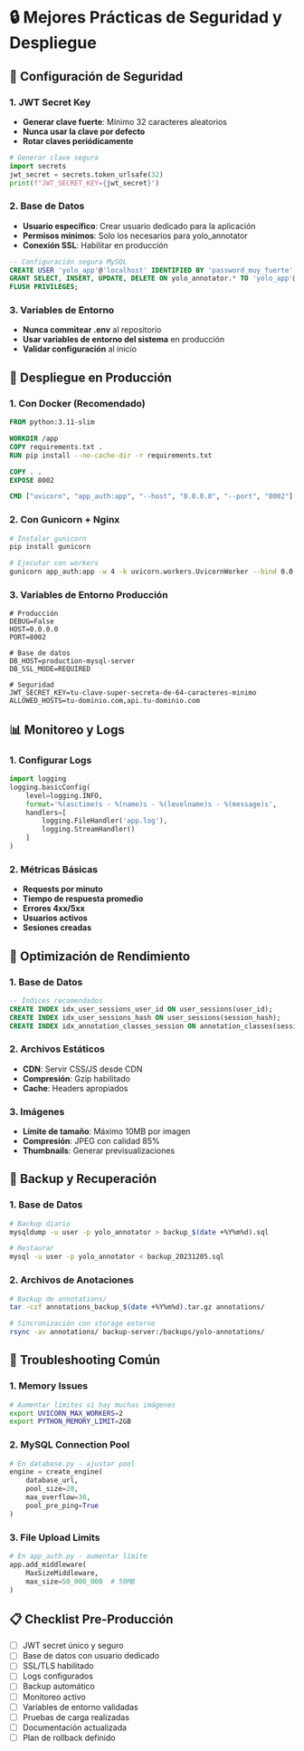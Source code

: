 # 🔒 Mejores Prácticas de Seguridad y Despliegue

## 🔐 Configuración de Seguridad

### 1. JWT Secret Key
- **Generar clave fuerte**: Mínimo 32 caracteres aleatorios
- **Nunca usar la clave por defecto**
- **Rotar claves periódicamente**

```python
# Generar clave segura
import secrets
jwt_secret = secrets.token_urlsafe(32)
print(f"JWT_SECRET_KEY={jwt_secret}")
```

### 2. Base de Datos
- **Usuario específico**: Crear usuario dedicado para la aplicación
- **Permisos mínimos**: Solo los necesarios para yolo_annotator
- **Conexión SSL**: Habilitar en producción

```sql
-- Configuración segura MySQL
CREATE USER 'yolo_app'@'localhost' IDENTIFIED BY 'password_muy_fuerte';
GRANT SELECT, INSERT, UPDATE, DELETE ON yolo_annotator.* TO 'yolo_app'@'localhost';
FLUSH PRIVILEGES;
```

### 3. Variables de Entorno
- **Nunca commitear .env** al repositorio
- **Usar variables de entorno del sistema** en producción
- **Validar configuración** al inicio

## 🚀 Despliegue en Producción

### 1. Con Docker (Recomendado)
```dockerfile
FROM python:3.11-slim

WORKDIR /app
COPY requirements.txt .
RUN pip install --no-cache-dir -r requirements.txt

COPY . .
EXPOSE 8002

CMD ["uvicorn", "app_auth:app", "--host", "0.0.0.0", "--port", "8002"]
```

### 2. Con Gunicorn + Nginx
```bash
# Instalar gunicorn
pip install gunicorn

# Ejecutar con workers
gunicorn app_auth:app -w 4 -k uvicorn.workers.UvicornWorker --bind 0.0.0.0:8002
```

### 3. Variables de Entorno Producción
```env
# Producción
DEBUG=False
HOST=0.0.0.0
PORT=8002

# Base de datos
DB_HOST=production-mysql-server
DB_SSL_MODE=REQUIRED

# Seguridad
JWT_SECRET_KEY=tu-clave-super-secreta-de-64-caracteres-minimo
ALLOWED_HOSTS=tu-dominio.com,api.tu-dominio.com
```

## 📊 Monitoreo y Logs

### 1. Configurar Logs
```python
import logging
logging.basicConfig(
    level=logging.INFO,
    format='%(asctime)s - %(name)s - %(levelname)s - %(message)s',
    handlers=[
        logging.FileHandler('app.log'),
        logging.StreamHandler()
    ]
)
```

### 2. Métricas Básicas
- **Requests por minuto**
- **Tiempo de respuesta promedio**  
- **Errores 4xx/5xx**
- **Usuarios activos**
- **Sesiones creadas**

## 🔧 Optimización de Rendimiento

### 1. Base de Datos
```sql
-- Índices recomendados
CREATE INDEX idx_user_sessions_user_id ON user_sessions(user_id);
CREATE INDEX idx_user_sessions_hash ON user_sessions(session_hash);
CREATE INDEX idx_annotation_classes_session ON annotation_classes(session_name);
```

### 2. Archivos Estáticos
- **CDN**: Servir CSS/JS desde CDN
- **Compresión**: Gzip habilitado
- **Cache**: Headers apropiados

### 3. Imágenes
- **Límite de tamaño**: Máximo 10MB por imagen
- **Compresión**: JPEG con calidad 85%
- **Thumbnails**: Generar previsualizaciones

## 🔄 Backup y Recuperación

### 1. Base de Datos
```bash
# Backup diario
mysqldump -u user -p yolo_annotator > backup_$(date +%Y%m%d).sql

# Restaurar
mysql -u user -p yolo_annotator < backup_20231205.sql
```

### 2. Archivos de Anotaciones
```bash
# Backup de annotations/
tar -czf annotations_backup_$(date +%Y%m%d).tar.gz annotations/

# Sincronización con storage externo
rsync -av annotations/ backup-server:/backups/yolo-annotations/
```

## 🚨 Troubleshooting Común

### 1. Memory Issues
```bash
# Aumentar límites si hay muchas imágenes
export UVICORN_MAX_WORKERS=2
export PYTHON_MEMORY_LIMIT=2GB
```

### 2. MySQL Connection Pool
```python
# En database.py - ajustar pool
engine = create_engine(
    database_url,
    pool_size=20,
    max_overflow=30,
    pool_pre_ping=True
)
```

### 3. File Upload Limits
```python
# En app_auth.py - aumentar límite
app.add_middleware(
    MaxSizeMiddleware, 
    max_size=50_000_000  # 50MB
)
```

## 📋 Checklist Pre-Producción

- [ ] JWT secret único y seguro
- [ ] Base de datos con usuario dedicado
- [ ] SSL/TLS habilitado
- [ ] Logs configurados
- [ ] Backup automático
- [ ] Monitoreo activo
- [ ] Variables de entorno validadas
- [ ] Pruebas de carga realizadas
- [ ] Documentación actualizada
- [ ] Plan de rollback definido
